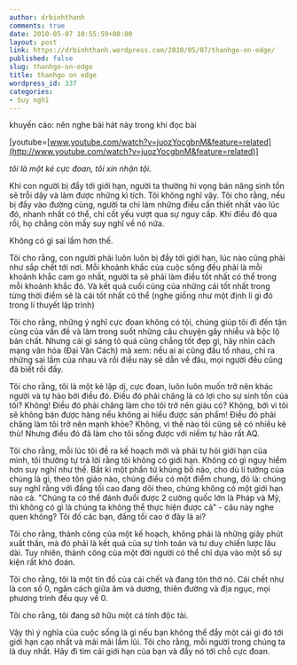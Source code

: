 ```yaml
---
author: drbinhthanh
comments: true
date: 2010-05-07 10:55:59+00:00
layout: post
link: https://drbinhthanh.wordpress.com/2010/05/07/thanhgo-on-edge/
published: false
slug: thanhgo-on-edge
title: thanhgo on edge
wordpress_id: 337
categories:
- Suy nghĩ
---
```


khuyến cáo: nên nghe bài hát này trong khi đọc bài

[youtube=[www.youtube.com/watch?v=juozYocgbnM&feature=related](http://www.youtube.com/watch?v=juozYocgbnM&feature=related)]


_tôi là một kẻ cực đoan, tôi xin nhận tội._




Khi con người bị đẩy tới giới hạn, người ta thường hi vọng bản năng sinh tồn sẽ trỗi dậy và làm được những kì tích. Tôi không nghĩ vậy. Tôi cho rằng, nếu bị đẩy vào đường cùng, người ta chỉ làm những điều cần thiết nhất vào lúc đó, nhanh nhất có thể, chỉ cốt yếu vượt qua sự nguy cấp. Khi điều đó qua rồi, họ chẳng còn mấy suy nghĩ về nó nữa.




Không có gì sai lầm hơn thế.




Tôi cho rằng, con người phải luôn luôn bị đẩy tới giới hạn, lúc nào cũng phải như sắp chết tới nơi. Mỗi khoảnh khắc của cuộc sống đều phải là mỗi khoảnh khắc cam go nhất, người ta sẽ phải làm điều tốt nhất có thể trong mỗi khoảnh khắc đó. Và kết quả cuối cùng của những cái tốt nhất trong từng thời điểm sẽ là cái tốt nhất có thể (nghe giống như một định lí gì đó trong lí thuyết lập trình)




Tôi cho rằng, những ý nghĩ cực đoan không có tội, chúng giúp tôi đi đến tận cùng của vấn đề và làm trong suốt những câu chuyện gây nhiễu và bộc lộ bản chất. Nhưng cái gì sáng tỏ quá cũng chẳng tốt đẹp gì, hãy nhìn cách mạng văn hóa (Đại Văn Cách) mà xem: nếu ai ai cũng đấu tố nhau, chỉ ra những sai lầm của nhau và rồi điều này sẽ dẫn về đâu, mọi người đều cũng đã biết rồi đấy.




Tôi cho rằng, tôi là một kẻ lập dị, cực đoan, luôn luôn muốn trở nên khác người và tự hào bởi điều đó. Điều đó phải chăng là có lợi cho sự sinh tồn của tôi? Không! Điều đó phải chăng làm cho tôi trở nên giàu có? Không, bởi vì tôi sẽ không bán được hàng nếu không ai hiểu được sản phẩm! Điều đó phải chăng làm tôi trở nên mạnh khỏe? Không, vì thế nào tôi cũng sẽ có nhiều kẻ thù! Nhưng điều đó đã làm cho tôi sống được với niềm tự hào rất AQ.




Tôi cho rằng, mỗi lúc tôi đề ra kế hoạch mới và phải tự hỏi giới hạn của mình, tôi thường tự trả lời rằng tôi không có giới hạn. Không có gì nguy hiểm hơn suy nghĩ như thế. Bất kì một phần tử khủng bố nào, cho dù lí tưởng của chúng là gì, theo tôn giáo nào, chúng điều có một điểm chung, đó là: chúng suy nghĩ rằng với đấng tối cao đang dõi theo, chúng không có một giới hạn nào cả. "Chúng ta có thể đánh đuổi được 2 cường quốc lớn là Pháp và Mỹ, thì không có gì là chúng ta không thể thực hiện được cả" - câu này nghe quen không? Tôi đố các bạn, đấng tối cao ở đây là ai?




Tôi cho rằng, thành công của một kế hoạch, không phải là những giây phút xuất thần, mà đó phải là kết quả của sự tính toán và tư duy chiến lược lâu dài. Tuy nhiên, thành công của một đời người có thể chỉ dựa vào một số sự kiện rất khó đoán.




Tôi cho rằng, tôi là một tín đồ của cái chết và đang tôn thờ nó. Cái chết như là con số 0, ngăn cách giữa âm và dương, thiên đường và địa ngục, mọi phương trình đều quy về 0.




Tôi cho rằng, tôi đang sở hữu một cá tính độc tài.




Vậy thì ý nghĩa của cuộc sống là gì nếu bạn không thể đẩy một cái gì đó tới giới hạn cao nhất và mãi mãi lầm lũi. Tôi cho rằng, mỗi người trong chúng ta là duy nhất. Hãy đi tìm cái giới hạn của bạn và đẩy nó tới chỗ cực đoan.
